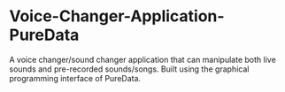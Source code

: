 # Voice-Changer-Application-PureData
A voice changer/sound changer application that can manipulate both live sounds and pre-recorded sounds/songs. Built using the graphical programming interface of PureData.
